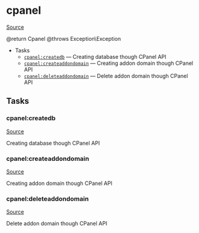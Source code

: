 <!-- DO NOT EDIT THIS FILE! -->
<!-- Instead edit contrib/cpanel.php -->
<!-- Then run bin/docgen -->

# cpanel

[Source](contrib/cpanel.php)


@return Cpanel
@throws Exception\Exception


* Tasks
  * [`cpanel:createdb`](#cpanel:createdb) — Creating database though CPanel API
  * [`cpanel:createaddondomain`](#cpanel:createaddondomain) — Creating addon domain though CPanel API
  * [`cpanel:deleteaddondomain`](#cpanel:deleteaddondomain) — Delete addon domain though CPanel API


## Tasks
### cpanel:createdb
[Source](contrib/cpanel.php#L62)

Creating database though CPanel API



### cpanel:createaddondomain
[Source](contrib/cpanel.php#L90)

Creating addon domain though CPanel API



### cpanel:deleteaddondomain
[Source](contrib/cpanel.php#L113)

Delete addon domain though CPanel API



